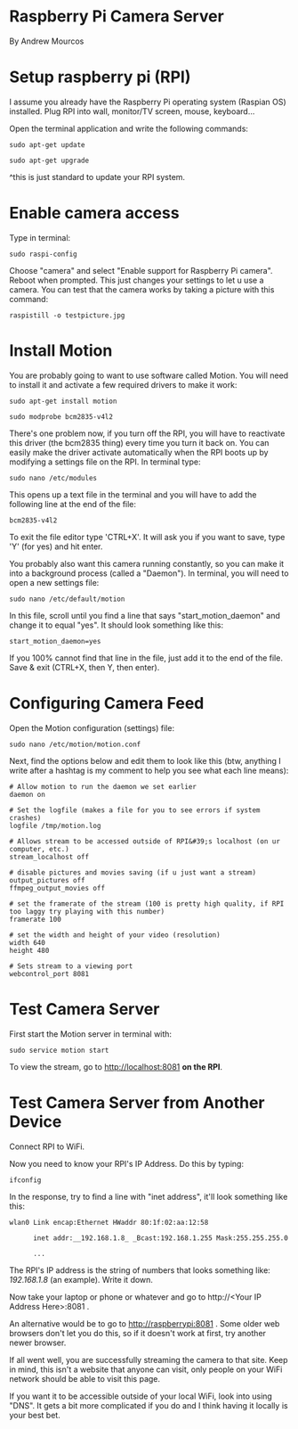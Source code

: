 # Raspberry Pi Camera Server

By Andrew Mourcos

# Setup raspberry pi (RPI)

I assume you already have the Raspberry Pi operating system (Raspian OS) installed. Plug RPI into wall, monitor/TV screen, mouse, keyboard…

Open the terminal application and write the following commands:
```
sudo apt-get update

sudo apt-get upgrade
```
^this is just standard to update your RPI system.

# Enable camera access

Type in terminal:
```
sudo raspi-config
```
Choose &quot;camera&quot; and select &quot;Enable support for Raspberry Pi camera&quot;. Reboot when prompted. This just changes your settings to let u use a camera. You can test that the camera works by taking a picture with this command:
```
raspistill -o testpicture.jpg
```
# Install Motion

You are probably going to want to use software called Motion. You will need to install it and activate a few required drivers to make it work:
```
sudo apt-get install motion

sudo modprobe bcm2835-v4l2
```
There&#39;s one problem now, if you turn off the RPI, you will have to reactivate this driver (the bcm2835 thing) every time you turn it back on. You can easily make the driver activate automatically when the RPI boots up by modifying a settings file on the RPI. In terminal type:
```
sudo nano /etc/modules
```
This opens up a text file in the terminal and you will have to add the following line at the end of the file:
```
bcm2835-v4l2
```
To exit the file editor type &#39;CTRL+X&#39;. It will ask you if you want to save, type &#39;Y&#39; (for yes) and hit enter.

You probably also want this camera running constantly, so you can make it into a background process (called a &quot;Daemon&quot;). In terminal, you will need to open a new settings file:
```
sudo nano /etc/default/motion
```
In this file, scroll until you find a line that says &quot;start\_motion\_daemon&quot; and change it to equal &quot;yes&quot;. It should look something like this:
```
start_motion_daemon=yes
```
If you 100% cannot find that line in the file, just add it to the end of the file. Save &amp; exit (CTRL+X, then Y, then enter).

# Configuring Camera Feed

Open the Motion configuration (settings) file:
```
sudo nano /etc/motion/motion.conf
```
Next, find the options below and edit them to look like this (btw, anything I write after a hashtag is my comment to help you see what each line means):
```
# Allow motion to run the daemon we set earlier
daemon on

# Set the logfile (makes a file for you to see errors if system crashes)
logfile /tmp/motion.log

# Allows stream to be accessed outside of RPI&#39;s localhost (on ur computer, etc.)
stream_localhost off

# disable pictures and movies saving (if u just want a stream)
output_pictures off
ffmpeg_output_movies off

# set the framerate of the stream (100 is pretty high quality, if RPI too laggy try playing with this number)
framerate 100

# set the width and height of your video (resolution)
width 640
height 480

# Sets stream to a viewing port
webcontrol_port 8081
```
# Test Camera Server

First start the Motion server in terminal with:
```
sudo service motion start
```
To view the stream, go to [http://localhost:8081](http://localhost:8081) **on the RPI**.

# Test Camera Server from Another Device

Connect RPI to WiFi.

Now you need to know your RPI&#39;s IP Address. Do this by typing:
```
ifconfig
```
In the response, try to find a line with &quot;inet address&quot;, it&#39;ll look something like this:
```
wlan0 Link encap:Ethernet HWaddr 80:1f:02:aa:12:58

      inet addr:__192.168.1.8_ _Bcast:192.168.1.255 Mask:255.255.255.0

      ...
```
The RPI&#39;s IP address is the string of numbers that looks something like: _192.168.1.8_ (an example). Write it down.

Now take your laptop or phone or whatever and go to http://&lt;Your IP Address Here&gt;:8081 .

An alternative would be to go to [http://raspberrypi:8081](http://raspberrypi:8081) . Some older web browsers don&#39;t let you do this, so if it doesn&#39;t work at first, try another newer browser.

If all went well, you are successfully streaming the camera to that site. Keep in mind, this isn&#39;t a website that anyone can visit, only people on your WiFi network should be able to visit this page.

If you want it to be accessible outside of your local WiFi, look into using &quot;DNS&quot;. It gets a bit more complicated if you do and I think having it locally is your best bet.
